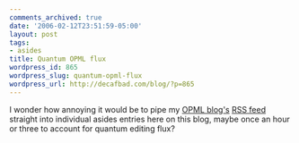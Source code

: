 ```yaml
---
comments_archived: true
date: '2006-02-12T23:51:59-05:00'
layout: post
tags:
- asides
title: Quantum OPML flux
wordpress_id: 865
wordpress_slug: quantum-opml-flux
wordpress_url: http://decafbad.com/blog/?p=865
---
```

I wonder how annoying it would be to pipe my <a href="http://blogs.opml.org/decafbad">OPML blog's</a> <a href="http://hosting.opml.org/decafbad/blog/rss.xml">RSS feed</a> straight into individual asides entries here on this blog, maybe once an hour or three to account for quantum editing flux?
